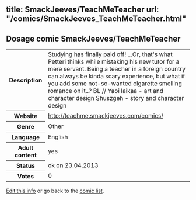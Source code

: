title: SmackJeeves/TeachMeTeacher
url: "/comics/SmackJeeves_TeachMeTeacher.html"
---
Dosage comic SmackJeeves/TeachMeTeacher
-----------------------------------------

<table class="comicinfo">
<tr>
<th>Description</th><td>Studying has finally paid off! ...Or, that's what Petteri thinks while mistaking his new tutor for a mere servant. Being a teacher in a foreign country can always be kinda scary experience, but what if you add some not-so-wanted cigarette smelling romance on it..? BL // Yaoi Iaikaa - art and character design Shuszgeh - story and character design</td>
</tr>
<tr>
<th>Website</th><td><a href="http://teachme.smackjeeves.com/comics/">http://teachme.smackjeeves.com/comics/</a></td>
</tr>
<tr>
<th>Genre</th><td>Other</td>
</tr>
<tr>
<th>Language</th><td>English</td>
</tr>
<tr>
<th>Adult content</th><td>yes</td>
</tr>
<tr>
<th>Status</th><td>ok on 23.04.2013</td>
</tr>
<tr>
<th>Votes</th><td>0</div></td>
</tr>
</table>

[Edit this info](/comics/SmackJeeves_TeachMeTeacher_edit.html) or go back to the [comic list](../comic-index.html).
